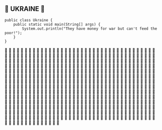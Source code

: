## :blue_heart: UKRAINE :yellow_heart:

```
public class Ukraine { 
    public static void main(String[] args) {
        System.out.println("They have money for war but can't feed the poor!");
    }
}
```
:blue_heart: :blue_heart: :blue_heart: :blue_heart: :blue_heart: :blue_heart: :blue_heart: :blue_heart: :blue_heart: :blue_heart: :blue_heart: :blue_heart: :blue_heart: :blue_heart: :blue_heart: :blue_heart: :blue_heart: :blue_heart: :blue_heart: :blue_heart: :blue_heart: :blue_heart: :blue_heart: :blue_heart: :blue_heart: :blue_heart: :blue_heart: :blue_heart: :blue_heart: :blue_heart: :blue_heart: :blue_heart: :blue_heart: :blue_heart: :blue_heart: :blue_heart:
:blue_heart: :blue_heart: :blue_heart: :blue_heart: :blue_heart: :blue_heart: :blue_heart: :blue_heart: :blue_heart: :blue_heart: :blue_heart: :blue_heart: :blue_heart: :blue_heart: :blue_heart: :blue_heart: :blue_heart: :blue_heart: :blue_heart: :blue_heart: :blue_heart: :blue_heart: :blue_heart: :blue_heart: :blue_heart: :blue_heart:
:blue_heart: :blue_heart: :blue_heart: :blue_heart: :blue_heart: :blue_heart: :blue_heart: :blue_heart: :blue_heart: :blue_heart: :blue_heart: :blue_heart: :blue_heart: :blue_heart: :blue_heart: :blue_heart: :blue_heart: :blue_heart: :blue_heart: :blue_heart: :blue_heart: :blue_heart: :blue_heart: :blue_heart: :blue_heart: :blue_heart:
:blue_heart: :blue_heart: :blue_heart: :blue_heart: :blue_heart: :blue_heart: :blue_heart: :blue_heart: :blue_heart: :blue_heart: :blue_heart: :blue_heart: :blue_heart: :blue_heart: :blue_heart: :blue_heart: :blue_heart: :blue_heart: :blue_heart: :blue_heart: :blue_heart: :blue_heart: :blue_heart: :blue_heart: :blue_heart: :blue_heart:
:blue_heart: :blue_heart: :blue_heart: :blue_heart: :blue_heart: :blue_heart: :blue_heart: :blue_heart: :blue_heart: :blue_heart: :blue_heart: :blue_heart: :blue_heart: :blue_heart: :blue_heart: :blue_heart: :blue_heart: :blue_heart: :blue_heart: :blue_heart: :blue_heart: :blue_heart: :blue_heart: :blue_heart: :blue_heart: :blue_heart: :blue_heart: :blue_heart: :blue_heart: :blue_heart: :blue_heart: :blue_heart: :blue_heart: :blue_heart: :blue_heart: :blue_heart: :blue_heart: :blue_heart: :blue_heart: :blue_heart: :blue_heart: :blue_heart: :blue_heart: :blue_heart: :blue_heart: :blue_heart: :blue_heart: :blue_heart: :blue_heart: :blue_heart: :blue_heart: :blue_heart: :blue_heart: :blue_heart: :blue_heart: :blue_heart: :blue_heart: :blue_heart: :blue_heart: :blue_heart: :blue_heart: :blue_heart: :blue_heart: :blue_heart: :blue_heart: :blue_heart: :blue_heart: :blue_heart: :blue_heart: :blue_heart: :blue_heart: :blue_heart: :blue_heart: :blue_heart: :blue_heart: :blue_heart: :blue_heart: :blue_heart: :blue_heart: :blue_heart: :blue_heart: :blue_heart: :blue_heart: :blue_heart: :blue_heart: :blue_heart: :blue_heart: :blue_heart: :blue_heart: :blue_heart: :blue_heart: :blue_heart: :blue_heart: :blue_heart: :blue_heart: :blue_heart: :blue_heart: :blue_heart: :blue_heart: :blue_heart: :blue_heart: :blue_heart: :blue_heart: :blue_heart: :blue_heart: :blue_heart: :blue_heart: :blue_heart: :blue_heart: :blue_heart: :blue_heart: :blue_heart: :blue_heart: :blue_heart: :blue_heart: :blue_heart: :blue_heart: :blue_heart: :blue_heart: :blue_heart: :blue_heart: :blue_heart: :blue_heart: :blue_heart: :blue_heart: :blue_heart: :blue_heart: :blue_heart: :blue_heart: :blue_heart: :blue_heart: :blue_heart: :blue_heart: :blue_heart: :blue_heart: :blue_heart: :blue_heart: :blue_heart: :blue_heart: :blue_heart: :blue_heart: :blue_heart: :blue_heart: :blue_heart: :blue_heart: :blue_heart: :blue_heart: :blue_heart: :blue_heart: :blue_heart: :blue_heart: :blue_heart: 
:yellow_heart: :yellow_heart: :yellow_heart: :yellow_heart: :yellow_heart: :yellow_heart: :yellow_heart: :yellow_heart: :yellow_heart: :yellow_heart: :yellow_heart: :yellow_heart: :yellow_heart: :yellow_heart: :yellow_heart: :yellow_heart: :yellow_heart: :yellow_heart: :yellow_heart: :yellow_heart: :yellow_heart: :yellow_heart: :yellow_heart: :yellow_heart: :yellow_heart: :yellow_heart: :yellow_heart: :yellow_heart: :yellow_heart: :yellow_heart: :yellow_heart: :yellow_heart: :yellow_heart: :yellow_heart: :yellow_heart: :yellow_heart: :yellow_heart: :yellow_heart: :yellow_heart: :yellow_heart: :yellow_heart: :yellow_heart: :yellow_heart: :yellow_heart: :yellow_heart: :yellow_heart: :yellow_heart: :yellow_heart: :yellow_heart: :yellow_heart: :yellow_heart: :yellow_heart: :yellow_heart: :yellow_heart: :yellow_heart: :yellow_heart: :yellow_heart: :yellow_heart: :yellow_heart: :yellow_heart: :yellow_heart: :yellow_heart: :yellow_heart: :yellow_heart: :yellow_heart: :yellow_heart: :yellow_heart: :yellow_heart: :yellow_heart: :yellow_heart: :yellow_heart: :yellow_heart: :yellow_heart: :yellow_heart: :yellow_heart: :yellow_heart: :yellow_heart: :yellow_heart: :yellow_heart: :yellow_heart: :yellow_heart: :yellow_heart: :yellow_heart: :yellow_heart: :yellow_heart: :yellow_heart: :yellow_heart: :yellow_heart: :yellow_heart: :yellow_heart: :yellow_heart: :yellow_heart: :yellow_heart: :yellow_heart: :yellow_heart: :yellow_heart: :yellow_heart: :yellow_heart: :yellow_heart: :yellow_heart: :yellow_heart: :yellow_heart: :yellow_heart: :yellow_heart: :yellow_heart: :yellow_heart: :yellow_heart: :yellow_heart: :yellow_heart: :yellow_heart: :yellow_heart: :yellow_heart: :yellow_heart: :yellow_heart: :yellow_heart: :yellow_heart: :yellow_heart: :yellow_heart: :yellow_heart: :yellow_heart: :yellow_heart: :yellow_heart: :yellow_heart: :yellow_heart: :yellow_heart: :yellow_heart: :yellow_heart: :yellow_heart: :yellow_heart: :yellow_heart: :yellow_heart: :yellow_heart: :yellow_heart: :yellow_heart: :yellow_heart: :yellow_heart: :yellow_heart: :yellow_heart: :yellow_heart: :yellow_heart: :yellow_heart: :yellow_heart: :yellow_heart: :yellow_heart: :yellow_heart: :yellow_heart: :yellow_heart: :yellow_heart: :yellow_heart: :yellow_heart: :yellow_heart: :yellow_heart: :yellow_heart: :yellow_heart: :yellow_heart: :yellow_heart: :yellow_heart: :yellow_heart: :yellow_heart: :yellow_heart: :yellow_heart: :yellow_heart: :yellow_heart: :yellow_heart: :yellow_heart: :yellow_heart: :yellow_heart: :yellow_heart: :yellow_heart: :yellow_heart: :yellow_heart: :yellow_heart: :yellow_heart: :yellow_heart: :yellow_heart: :yellow_heart: :yellow_heart: :yellow_heart: :yellow_heart: :yellow_heart: :yellow_heart: :yellow_heart: :yellow_heart: :yellow_heart: :yellow_heart: :yellow_heart: :yellow_heart: :yellow_heart: :yellow_heart: :yellow_heart: :yellow_heart: :yellow_heart: :yellow_heart: :yellow_heart: :yellow_heart: :yellow_heart: :yellow_heart: :yellow_heart: :yellow_heart: :yellow_heart: :yellow_heart: :yellow_heart: :yellow_heart: :yellow_heart: :yellow_heart: :yellow_heart: :yellow_heart: :yellow_heart: :yellow_heart: :yellow_heart: :yellow_heart: :yellow_heart: :yellow_heart: :yellow_heart: :yellow_heart: :yellow_heart: :yellow_heart: :yellow_heart: :yellow_heart: :yellow_heart: :yellow_heart: :yellow_heart: :yellow_heart: :yellow_heart: :yellow_heart: :yellow_heart: :yellow_heart: :yellow_heart: :yellow_heart: :yellow_heart: :yellow_heart: :yellow_heart: :yellow_heart: :yellow_heart: :yellow_heart: :yellow_heart: :yellow_heart: :yellow_heart: :yellow_heart: :yellow_heart: :yellow_heart: :yellow_heart: :yellow_heart: :yellow_heart: :yellow_heart: :yellow_heart: :yellow_heart: :yellow_heart: :yellow_heart: :yellow_heart: :yellow_heart: :yellow_heart: :yellow_heart: :yellow_heart: :yellow_heart: :yellow_heart: :yellow_heart: :yellow_heart: :yellow_heart: :yellow_heart: :yellow_heart: :yellow_heart: :yellow_heart: :yellow_heart: :yellow_heart: :yellow_heart: :yellow_heart: :yellow_heart: :yellow_heart: :yellow_heart: :yellow_heart: :yellow_heart: :yellow_heart: :yellow_heart: :yellow_heart: :yellow_heart: :yellow_heart: :yellow_heart: :yellow_heart: :yellow_heart: 
